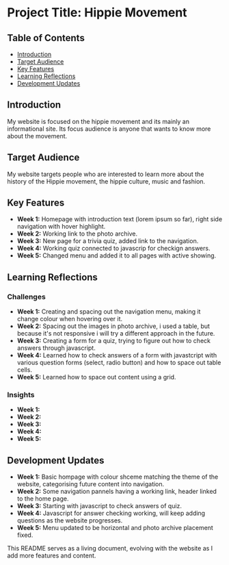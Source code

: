 # Project Title: Hippie Movement

## Table of Contents
- [Introduction](#introduction)
- [Target Audience](#target-audience)
- [Key Features](#key-features)
- [Learning Reflections](#learning-reflections)
- [Development Updates](#development-updates)

## Introduction
My website is focused on the hippie movement and its mainly an informational site. Its focus audience is anyone that wants to know more about the movement.

## Target Audience
My website targets people who are interested to learn more about the history of the Hippie movement, the hippie culture, music and fashion.

## Key Features
- **Week 1:** Homepage with introduction text (lorem ipsum so far), right side navigation with hover highlight.
- **Week 2:** Working link to the photo archive.
- **Week 3:** New page for a trivia quiz, added link to the navigation.
- **Week 4:** Working quiz connected to javascrip for checkign answers.
- **Week 5:** Changed menu and added it to all pages with active showing.

## Learning Reflections
### Challenges
- **Week 1:** Creating and spacing out the navigation menu, making it change colour when hovering over it.
- **Week 2:** Spacing out the images in photo archive, i used a table, but because it's not responsive i will try a different approach in the future.
- **Week 3:** Creating a form for a quiz, trying to figure out how to check answers through javascript.
- **Week 4:** Learned how to check answers of a form with javastcript with various question forms (select, radio button) and how to space out table cells.
- **Week 5:** Learned how to space out content using a grid.

### Insights
- **Week 1:** 
- **Week 2:** 
- **Week 3:**
- **Week 4:**
- **Week 5:**

## Development Updates
- **Week 1:** Basic hompage with colour shceme matching the theme of the website, categorising future content into navigation.
- **Week 2:** Some navigation pannels having a working link, header linked to the home page.
- **Week 3:** Starting with javascript to check answers of quiz.
- **Week 4:** Javascript for answer checking working, will keep adding questions as the website progresses.
- **Week 5:** Menu updated to be horizontal and photo archive placement fixed.

This README serves as a living document, evolving with the website as I add more features and content.
